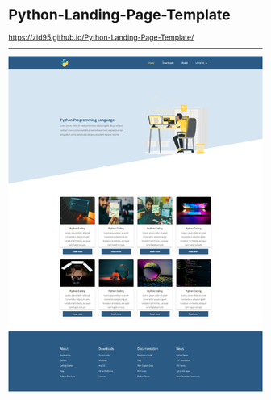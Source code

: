 # Python-Landing-Page-Template
https://zid95.github.io/Python-Landing-Page-Template/
<hr>

![Screenshot](https://raw.githubusercontent.com/Zid95/Python-Landing-Page-Template/main/screencapture.png?token=GHSAT0AAAAAAB7SE3NZWS3F4W4XZ2WZRLAUZAKAMFQ)
